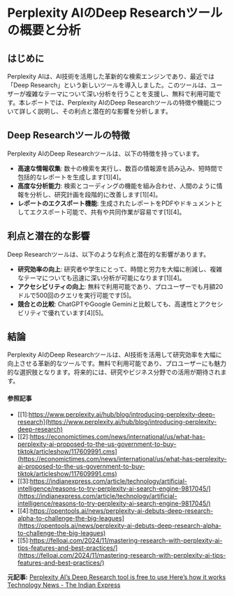 # Perplexity AIのDeep Researchツールの概要と分析

## はじめに

Perplexity AIは、AI技術を活用した革新的な検索エンジンであり、最近では「Deep Research」という新しいツールを導入しました。このツールは、ユーザーが複雑なテーマについて深い分析を行うことを支援し、無料で利用可能です。本レポートでは、Perplexity AIのDeep Researchツールの特徴や機能について詳しく説明し、その利点と潜在的な影響を分析します。

## Deep Researchツールの特徴

Perplexity AIのDeep Researchツールは、以下の特徴を持っています。

- **高速な情報収集**: 数十の検索を実行し、数百の情報源を読み込み、短時間で包括的なレポートを生成します[1][4]。
- **高度な分析能力**: 検索とコーディングの機能を組み合わせ、人間のように情報を分析し、研究計画を段階的に改善します[1][4]。
- **レポートのエクスポート機能**: 生成されたレポートをPDFやドキュメントとしてエクスポート可能で、共有や共同作業が容易です[1][4]。

## 利点と潜在的な影響

Deep Researchツールは、以下のような利点と潜在的な影響があります。

- **研究効率の向上**: 研究者や学生にとって、時間と労力を大幅に削減し、複雑なテーマについても迅速に深い分析が可能になります[1][4]。
- **アクセシビリティの向上**: 無料で利用可能であり、プロユーザーでも月額20ドルで500回のクエリを実行可能です[5]。
- **競合との比較**: ChatGPTやGoogle Geminiと比較しても、高速性とアクセシビリティで優れています[4][5]。

## 結論

Perplexity AIのDeep Researchツールは、AI技術を活用して研究効率を大幅に向上させる革新的なツールです。無料で利用可能であり、プロユーザーにも魅力的な選択肢となります。将来的には、研究やビジネス分野での活用が期待されます。

#### 参照記事
- [[1]:https://www.perplexity.ai/hub/blog/introducing-perplexity-deep-research](https://www.perplexity.ai/hub/blog/introducing-perplexity-deep-research)
- [[2]:https://economictimes.com/news/international/us/what-has-perplexity-ai-proposed-to-the-us-government-to-buy-tiktok/articleshow/117609991.cms](https://economictimes.com/news/international/us/what-has-perplexity-ai-proposed-to-the-us-government-to-buy-tiktok/articleshow/117609991.cms)
- [[3]:https://indianexpress.com/article/technology/artificial-intelligence/reasons-to-try-perplexity-ai-search-engine-9817045/](https://indianexpress.com/article/technology/artificial-intelligence/reasons-to-try-perplexity-ai-search-engine-9817045/)
- [[4]:https://opentools.ai/news/perplexity-ai-debuts-deep-research-alpha-to-challenge-the-big-leagues](https://opentools.ai/news/perplexity-ai-debuts-deep-research-alpha-to-challenge-the-big-leagues)
- [[5]:https://felloai.com/2024/11/mastering-research-with-perplexity-ai-tips-features-and-best-practices/](https://felloai.com/2024/11/mastering-research-with-perplexity-ai-tips-features-and-best-practices/)


**元記事:** [Perplexity AI’s Deep Research tool is free to use Here’s how it works Technology News - The Indian Express](https://indianexpress.com/article/technology/artificial-intelligence/perplexity-ais-deep-research-tool-is-free-to-use-heres-how-it-works-9837369/)